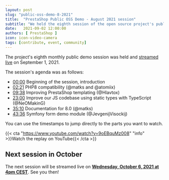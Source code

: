 ```yaml
---
layout: post
slug: "public-oss-demo-8-2021"
title:  "PrestaShop Public OSS Demo - August 2021 session"
subtitle: "We held the eighth session of the open source project's public demo"
date:   2021-09-02 12:00:00
authors: [ PrestaShop ]
icon: icon-video-camera
tags: [contribute, event, community]
---
```


The project's eighth monthly public demo session was held and [streamed live](https://www.youtube.com/watch?v=9oEBquMz008) on September 1, 2021.

The session's agenda was as follows:

- [00:00](https://www.youtube.com/watch?v=9oEBquMz008) Beginning of the session, introduction
- [02:21](https://www.youtube.com/watch?v=9oEBquMz008g&t=141) PHP8 compatibility (@matks and @atomiix)
- [09:38](https://www.youtube.com/watch?v=9oEBquMz008g&t=578) Improving PrestaShop templating (@Hlavtox)
- [23:00](https://www.youtube.com/watch?v=9oEBquMz008g&t=1380) Improve our JS codebase using static types with TypeScript (@NeOMakinG)
- [35:10](https://www.youtube.com/watch?v=9oEBquMz008g&t=2110)  Documentation for 8.0 (@matks)
- [43:36](https://www.youtube.com/watch?v=9oEBquMz008g&t=2615) Symfony form demo module (@JevgenijVisockij)


You can use the timestamps to jump directly to the parts you want to watch.

{{< cta "https://www.youtube.com/watch?v=9oEBquMz008" "info" >}}Watch the replay on YouTube{{< /cta >}}

## Next session in October

The next session will be streamed live on [**Wednesday, October 6, 2021 at 4pm CEST**](https://www.youtube.com/watch?v=x37-QOockEo). See you then!

